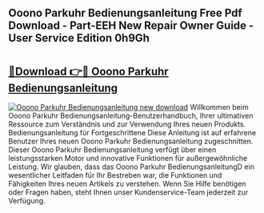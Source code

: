 ## Ooono Parkuhr Bedienungsanleitung Free Pdf Download - Part-EEH New Repair Owner Guide - User Service Edition 0h9Gh

# <h2><a href="http://df46x6w.blite.top/?on=Ooono+Parkuhr+Bedienungsanleitung">🔗Download 👉🔴 Ooono Parkuhr Bedienungsanleitung</a></h2>

[![Ooono Parkuhr Bedienungsanleitung new download](https://i.imgur.com/lujVjoI.png)](http://df46x6w.blite.top/?on=Ooono+Parkuhr+Bedienungsanleitung)
Willkommen beim Ooono Parkuhr Bedienungsanleitung-Benutzerhandbuch, Ihrer ultimativen Ressource zum Verständnis und zur Verwendung Ihres neuen Produkts. Bedienungsanleitung für Fortgeschrittene Diese Anleitung ist auf erfahrene Benutzer Ihres neuen Ooono Parkuhr Bedienungsanleitung zugeschnitten. Dieser Ooono Parkuhr Bedienungsanleitung verfügt über einen leistungsstarken Motor und innovative Funktionen für außergewöhnliche Leistung. Wir glauben, dass das Ooono Parkuhr BedienungsanleitungD ein wesentlicher Leitfaden für Ihr Bestreben war, die Funktionen und Fähigkeiten Ihres neuen Artikels zu verstehen. Wenn Sie Hilfe benötigen oder Fragen haben, steht Ihnen unser Kundenservice-Team jederzeit zur Verfügung.
